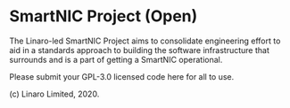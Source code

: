 # SmartNIC Project (Open)
The Linaro-led SmartNIC Project aims to consolidate engineering effort to aid in a standards approach to building the software infrastructure that surrounds and is a part of getting a SmartNIC operational.

Please submit your GPL-3.0 licensed code here for all to use.

(c) Linaro Limited, 2020.
